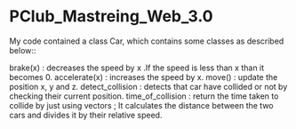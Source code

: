 # PClub_Mastreing_Web_3.0

My code contained a class Car, which contains some classes as described below::

brake(x) : decreases the speed by x .If the speed is less than x than it becomes 0.
accelerate(x) : increases the speed by x.
move() : update the position x, y and z.
detect_collision : detects that car have collided or not by checking their current position.
time_of_collision : return the time taken to collide by just using vectors ; It calculates the distance between the two cars and divides it by their relative speed.
